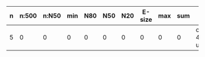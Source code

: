 n    |n:500  |n:N50  |min  |N80  |N50  |N20  |E-size  |max  |sum  |name
---  |---    |---    |---  |---  |---  |---  |---     |---  |---  |---
5    |0      |0      |0    |0    |0    |0    |0       |0    |0    |output-47-unitigs.fa
